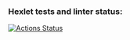 ### Hexlet tests and linter status:
[![Actions Status](https://github.com/dokalink/php-project-45/workflows/hexlet-check/badge.svg)](https://github.com/dokalink/php-project-45/actions)